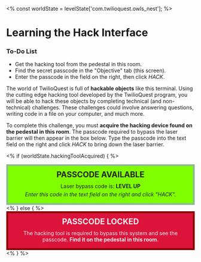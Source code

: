 <%
const worldState = levelState['com.twilioquest.owls_nest'];
%>

# Learning the Hack Interface

<div class="aside">
<h3>To-Do List</h3>
<ul>
  <li>Get the hacking tool from the pedestal in this room.</li>
  <li>Find the secret passcode in the "Objective" tab (this screen).</li>
  <li>Enter the passcode in the field on the right, then click <em>HACK</em>.</li>
</ul>
</div>

The world of TwilioQuest is full of **hackable objects** like this terminal. Using the cutting edge hacking tool developed by the TwilioQuest program, you will be able to hack these objects by completing technical (and non-technical) challenges. These challenges could involve answering questions, writing code in a file on your computer, and much more.

To complete this challenge, you must **acquire the hacking device found on the pedestal in this room**. The passcode required to bypass the laser barrier will then appear in the box below. Type the passcode into the text field on the right and click *HACK* to bring down the laser barrier.

<style>
.passcode {
  color: #eee;
  padding: 10px;
  text-align: center;
}

.passcode h3 {
  font-size: 1.5em;
  border-bottom: none;
  padding: 0;
  margin: 0 0 10px 0;
  font-weight: bold;
  text-transform: uppercase;
}

.passcode p {
  margin: 0 0 5px 0;
  padding: 0;
}

.passcode-locked {
  border: 5px solid #8B0000;
  background-color: #DC143C;
}

.passcode-open {
  border: 5px solid #8FBC8F;
  background-color: #7FFF00;
  color: #232323;
}
</style>

<% if (worldState.hackingToolAcquired) { %>
<div class="passcode passcode-open">
<h3>PASSCODE AVAILABLE</h3>
<p>
Laser bypass code is: <b>LEVEL UP</b>
</p>
<p>
<i>Enter this code in the text field on the right and click "HACK".</i>
</p>
</div>
<% } else { %>
<div class="passcode passcode-locked">
<h3>PASSCODE LOCKED</h3>
<p>
The hacking tool is required to bypass this system and see the passcode. <b>Find it on the pedestal in
this room</b>.
</p>
</div>
<% } %>
